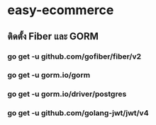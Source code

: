# easy-ecommerce
  ## ติดตั้ง Fiber และ GORM
   ### go get -u github.com/gofiber/fiber/v2
   ### go get -u gorm.io/gorm
   ### go get -u gorm.io/driver/postgres
   ### go get -u github.com/golang-jwt/jwt/v4